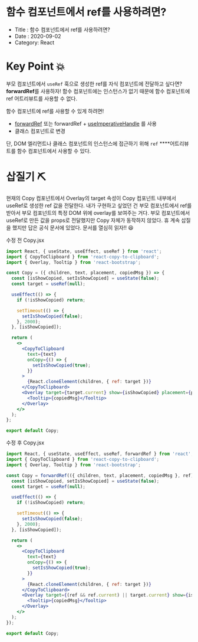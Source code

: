 # 함수 컴포넌트에서 ref를 사용하려면?

- Title : 함수 컴포넌트에서 ref를 사용하려면?
- Date : 2020-09-02
- Category: React

# Key Point 💥

부모 컴포넌트에서 `useRef` 훅으로 생성한 ref를 자식 컴포넌트에 전달하고 싶다면? **forwardRef**를 사용하자!
함수 컴포넌트에는 인스턴스가 없기 때문에 함수 컴포넌트에 ref 어트리뷰트를 사용할 수 없다.

함수 컴포넌트에 ref를 사용할 수 있게 하려면!

- [forwardRef](https://ko.reactjs.org/docs/forwarding-refs.html) 또는 forwardRef + [useImperativeHandle](https://ko.reactjs.org/docs/hooks-reference.html#useimperativehandle) 를 사용
- 클래스 컴포넌트로 변경

단, DOM 엘리먼트나 클래스 컴포넌트의 인스턴스에 접근하기 위해 `ref` ****어트리뷰트를 함수 컴포넌트에서 사용할 수 있다.

# 삽질기 ⛏️

현재의 Copy 컴포넌트에서 Overlay의 target 속성이 Copy 컴포넌트 내부에서 useRef로 생성한 ref 값을 전달한다. 내가 구현하고 싶었던 건 부모 컴포넌트에서 ref를 받아서 부모 컴포넌트의 특정 DOM 위에 overlay를 보여주는 거다. 부모 컴포넌트에서 useRef로 만든 값을 props로 전달했지만 Copy 자체가 동작하지 않았다. 휴 계속 삽질을 했지만 답은 공식 문서에 있었다. 문서를 열심히 읽자!! 😆

수정 전 Copy.jsx

```jsx
import React, { useState, useEffect, useRef } from 'react';
import { CopyToClipboard } from 'react-copy-to-clipboard';
import { Overlay, Tooltip } from 'react-bootstrap';

const Copy = ({ children, text, placement, copiedMsg }) => {
  const [isShowCopied, setIsShowCopied] = useState(false);
  const target = useRef(null);

  useEffect(() => {
    if (!isShowCopied) return;

    setTimeout(() => {
      setIsShowCopied(false);
    }, 2000);
  }, [isShowCopied]);

  return (
    <>
      <CopyToClipboard
        text={text}
        onCopy={() => {
          setIsShowCopied(true);
        }}
      >
        {React.cloneElement(children, { ref: target })}
      </CopyToClipboard>
      <Overlay target={target.current} show={isShowCopied} placement={placement}>
        <Tooltip>{copiedMsg}</Tooltip>
      </Overlay>
    </>
  );
};

export default Copy;
```

수정 후 Copy.jsx

```jsx
import React, { useState, useEffect, useRef, forwardRef } from 'react';
import { CopyToClipboard } from 'react-copy-to-clipboard';
import { Overlay, Tooltip } from 'react-bootstrap';

const Copy = forwardRef(({ children, text, placement, copiedMsg }, ref) => {
  const [isShowCopied, setIsShowCopied] = useState(false);
  const target = useRef(null);

  useEffect(() => {
    if (!isShowCopied) return;

    setTimeout(() => {
      setIsShowCopied(false);
    }, 2000);
  }, [isShowCopied]);

  return (
    <>
      <CopyToClipboard
        text={text}
        onCopy={() => {
          setIsShowCopied(true);
        }}
      >
        {React.cloneElement(children, { ref: target })}
      </CopyToClipboard>
      <Overlay target={(ref && ref.current) || target.current} show={isShowCopied} placement={placement}>
        <Tooltip>{copiedMsg}</Tooltip>
      </Overlay>
    </>
  );
});

export default Copy;
```